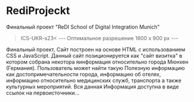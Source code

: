 # RediProjeckt  
Финальный проект "ReDI School of Digital Integration Munich" 
>ICS-UKR-s23<  --- Oптимальное разрешение 1600 x 900 px ---
 
Финальный проект, Cайт построен на основе HTML с использованием CSS  и JavaScript.
Данный сайт позиционируется как "сайт визитка" в котором собрана некотора яинформация 
относительно города Мюнхен (Германия). Пользователь может найти такую Полезную информацию как  достопримечательности города, информацию об отелях, информацию относительно медицинских служб, транспорта а также культурных мероприятий. Вся данная Информация доступна в виде ссылок на первоисточники...
